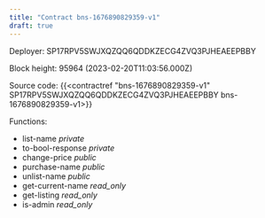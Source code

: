 ```yaml
---
title: "Contract bns-1676890829359-v1"
draft: true
---
```

Deployer: SP17RPV5SWJXQZQQ6QDDKZECG4ZVQ3PJHEAEEPBBY


 



Block height: 95964 (2023-02-20T11:03:56.000Z)

Source code: {{<contractref "bns-1676890829359-v1" SP17RPV5SWJXQZQQ6QDDKZECG4ZVQ3PJHEAEEPBBY bns-1676890829359-v1>}}

Functions:

* list-name _private_
* to-bool-response _private_
* change-price _public_
* purchase-name _public_
* unlist-name _public_
* get-current-name _read_only_
* get-listing _read_only_
* is-admin _read_only_
